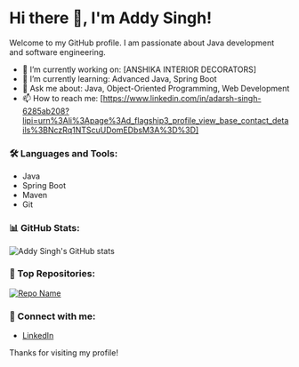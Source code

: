 # Hi there 👋, I'm Addy Singh!

Welcome to my GitHub profile. I am passionate about Java development and software engineering.

- 🔭 I’m currently working on: [ANSHIKA INTERIOR DECORATORS]
- 🌱 I’m currently learning: Advanced Java, Spring Boot
- 💬 Ask me about: Java, Object-Oriented Programming, Web Development
- 📫 How to reach me: [https://www.linkedin.com/in/adarsh-singh-6285ab208?lipi=urn%3Ali%3Apage%3Ad_flagship3_profile_view_base_contact_details%3BNczRq1NTScuUDomEDbsM3A%3D%3D]

### 🛠️ Languages and Tools:
- Java
- Spring Boot
- Maven
- Git

### 📊 GitHub Stats:
![Addy Singh's GitHub stats](https://github-readme-stats.vercel.app/api?username=yourusername&show_icons=true&theme=radical)

### 🌟 Top Repositories:
[![Repo Name](https://github-readme-stats.vercel.app/api/pin/?username=yourusername&repo=reponame)](https://github.com/yourusername/reponame)

### 🔗 Connect with me:
- [LinkedIn](https://www.linkedin.com/in/adarsh-singh-6285ab208?lipi=urn%3Ali%3Apage%3Ad_flagship3_profile_view_base_contact_details%3BNczRq1NTScuUDomEDbsM3A%3D%3D)
  

Thanks for visiting my profile!

